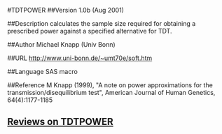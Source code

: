 #TDTPOWER
##Version
1.0b (Aug 2001)

##Description
calculates the sample size required for obtaining a prescribed power against a specified alternative for TDT.

##Author
Michael Knapp (Univ Bonn)

##URL
http://www.uni-bonn.de/~umt70e/soft.htm

##Language
SAS macro

##Reference
M Knapp (1999), "A note on power approximations for the transmission/disequilibrium test", American Journal of Human Genetics, 64(4):1177-1185


## [Reviews on TDTPOWER](https://github.com/gaow/genetic-analysis-software/issues/581)